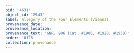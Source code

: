 ```yaml
---
pid: '4631'
object_id: '2943'
label: Allegory of the Four Elements (Vienna)
provenance_date:
provenance_location:
provenance_text: 'GNR. 906 (Cat. #1906, #1928, #1938)'
order: '0126'
collection: provenance
---
```

